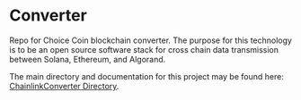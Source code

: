 # Converter
Repo for Choice Coin blockchain converter. The purpose for this technology is to be an open source software stack for cross chain data transmission between Solana, Ethereum, and Algorand. 

The main directory and documentation for this project may be found here: [ChainlinkConverter Directory](https://github.com/ChoiceCoin/converter/tree/main/ChainlinkConverter).

